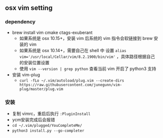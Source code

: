 ## osx vim setting

### dependency

* brew install vim cmake ctags-exuberant
  * 如果系统是 osx 10.15+，安装 vim 后系统的 vim 指令会软链接到 brew 安装的 vim
  * 如果系统是 osx 10.14+，需要自己在 shell 中 设置 `alias vim='/usr/local/Cellar/vim/8.2.1900/bin/vim'` ，具体路径根据自己的安装位置设置
  * 使用 `vim --version | grep python` 查看当前 vim 开启了 python3 支持
* 安装 vim-plug
  * `curl -fLo ~/.vim/autoload/plug.vim --create-dirs https://raw.githubusercontent.com/junegunn/vim-plug/master/plug.vim`

### 安装

* 复制 vimrc，重启后执行 `:PluginInstall`
* ycm安装完成后会报错
* `cd ~/.vim/plugged/YouCompleteMe/`
* `python3 install.py --go-completer`